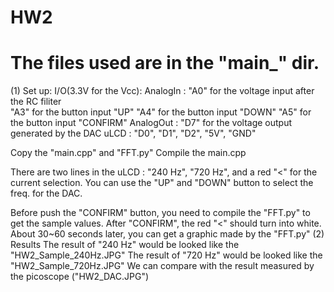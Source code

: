# HW2
# The files used are in the "main_" dir.
(1) Set up:
I/O(3.3V for the Vcc):
AnalogIn : 
"A0" for the voltage input after the RC filiter  
"A3" for the button input "UP"
"A4" for the button input "DOWN"
"A5" for the button input "CONFIRM"
AnalogOut :
"D7" for the voltage output generated by the DAC
uLCD : 
"D0", "D1", "D2", "5V", "GND"

Copy the "main.cpp" and "FFT.py"
Compile the main.cpp

There are two lines in the uLCD : "240 Hz", "720 Hz", and a red "<" for the current selection.
You can use the "UP" and "DOWN" button to select the freq. for the DAC.

Before push the "CONFIRM" button, you need to compile the "FFT.py" to get the sample values.
After "CONFIRM", the red "<" should turn into white.
About 30~60 seconds later, you can get a graphic made by the "FFT.py"
(2) Results
The result of "240 Hz" would be looked like the "HW2_Sample_240Hz.JPG"
The result of "720 Hz" would be looked like the "HW2_Sample_720Hz.JPG"
We can compare with the result measured by the picoscope ("HW2_DAC.JPG")
